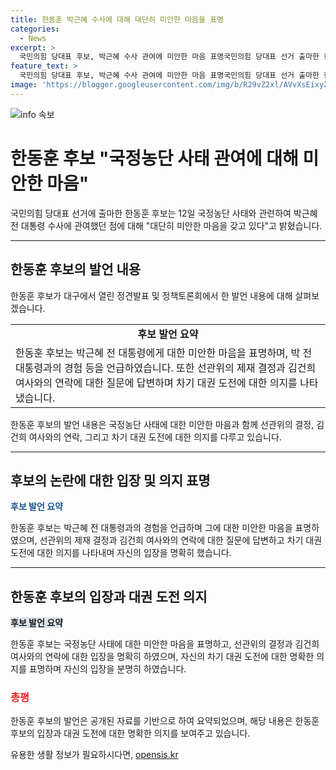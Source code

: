 ```yaml
---
title: 한동훈 박근혜 수사에 대해 대단히 미안한 마음을 표명
categories:
  - News
excerpt: >
  국민의힘 당대표 후보, 박근혜 수사 관여에 미안한 마음 표명국민의힘 당대표 선거 출마한 한동훈 후보는 국정농단 사태에서 박근혜 전 대통령 수사에 관여했던 점에 대해 대단히 미안한 마음을 표명했다. 이에 대해 후보는 박 전 대통령을 뵀던 적이 있는데 다칠 때 어떻게 치료해야 하는지 경험을 말해주시며 걱정해 주셨다고 전했으며, 차기 대권 도전에 대해서는 이길 수 있는 게 저라면 (대선에) 나간다. 그 시점에 다른 분이라면 나가지 않겠다고 밝혔다.
feature_text: >
  국민의힘 당대표 후보, 박근혜 수사 관여에 미안한 마음 표명국민의힘 당대표 선거 출마한 한동훈 후보는 국정농단 사태에서 박근혜 전 대통령 수사에 관여했던 점에 대해 대단히 미안한 마음을 표명했다. 이에 대해 후보는 박 전 대통령을 뵀던 적이 있는데 다칠 때 어떻게 치료해야 하는지 경험을 말해주시며 걱정해 주셨다고 전했으며, 차기 대권 도전에 대해서는 이길 수 있는 게 저라면 (대선에) 나간다. 그 시점에 다른 분이라면 나가지 않겠다고 밝혔다.
image: 'https://blogger.googleusercontent.com/img/b/R29vZ2xl/AVvXsEixyZcFfHzMRdzZMjFBmAUKJYCLCGyLL1o632UiGVXcaFdKo_bkvkuCioo0uUKlGfBVcT3P84aROyZIXSBEx3Aw5nCQ3pTgDom1WDC4m8eifvWiAmWEEVb4x6G_l8C0QH225ldMjyaFvpxGEBGNO37VmDTDMHGhJPq73UglMfDca1-0aw/s1600/blogspot.png'
---
```


<p><img src="https://blogger.googleusercontent.com/img/b/R29vZ2xl/AVvXsEixyZcFfHzMRdzZMjFBmAUKJYCLCGyLL1o632UiGVXcaFdKo_bkvkuCioo0uUKlGfBVcT3P84aROyZIXSBEx3Aw5nCQ3pTgDom1WDC4m8eifvWiAmWEEVb4x6G_l8C0QH225ldMjyaFvpxGEBGNO37VmDTDMHGhJPq73UglMfDca1-0aw/s1600/blogspot.png" alt="info 속보" /></p>

<h1 data-ke-size="size32">한동훈 후보 "국정농단 사태 관여에 대해 미안한 마음"</h1>

<p data-ke-size="size16">국민의힘 당대표 선거에 출마한 한동훈 후보는 12일 국정농단 사태와 관련하여 박근혜 전 대통령 수사에 관여했던 점에 대해 "대단히 미안한 마음을 갖고 있다"고 밝혔습니다.</p>

<hr>

<h2 data-ke-size="size26">한동훈 후보의 발언 내용</h2>

<p data-ke-size="size16">한동훈 후보가 대구에서 열린 정견발표 및 정책토론회에서 한 발언 내용에 대해 살펴보겠습니다.</p>

<table>
    <tr>
        <td style="text-align: center; height: 17px;"><b>후보 발언 요약</b></td>
    </tr>
    <tr>
        <td>한동훈 후보는 박근혜 전 대통령에게 대한 미안한 마음을 표명하며, 박 전 대통령과의 경험 등을 언급하였습니다. 또한 선관위의 제재 결정과 김건희 여사와의 연락에 대한 질문에 답변하며 차기 대권 도전에 대한 의지를 나타냈습니다.</td>
    </tr>
</table>

<p data-ke-size="size16">한동훈 후보의 발언 내용은 국정농단 사태에 대한 미안한 마음과 함께 선관위의 결정, 김건희 여사와의 연락, 그리고 차기 대권 도전에 대한 의지를 다루고 있습니다.</p>

<hr>

<h2 data-ke-size="size26">후보의 논란에 대한 입장 및 의지 표명</h2>

<p data-ke-size="size16"><b><span style="color: #1a5490;">후보 발언 요약</span></b></p>

<p data-ke-size="size16">한동훈 후보는 박근혜 전 대통령과의 경험을 언급하며 그에 대한 미안한 마음을 표명하였으며, 선관위의 제재 결정과 김건희 여사와의 연락에 대한 질문에 답변하고 차기 대권 도전에 대한 의지를 나타내며 자신의 입장을 명확히 했습니다.</p>

<hr>

<h2 data-ke-size="size26">한동훈 후보의 입장과 대권 도전 의지</h2>

<p data-ke-size="size16"><b><span style="background-color: #21538527;">후보 발언 요약</span></b></p>

<p data-ke-size="size16">한동훈 후보는 국정농단 사태에 대한 미안한 마음을 표명하고, 선관위의 결정과 김건희 여사와의 연락에 대한 입장을 명확히 하였으며, 자신의 차기 대권 도전에 대한 명확한 의지를 표명하며 자신의 입장을 분명히 하였습니다.</p>

<h3 data-ke-size="size24"><b><span style="color: #ee2323;">총평</span></b></h3>

<p data-ke-size="size16">한동훈 후보의 발언은 공개된 자료를 기반으로 하여 요약되었으며, 해당 내용은 한동훈 후보의 입장과 대권 도전에 대한 명확한 의지를 보여주고 있습니다.</p>
유용한 생활 정보가 필요하시다면, <a href="https://opensis.kr" rel="dofollow">opensis.kr</a>


